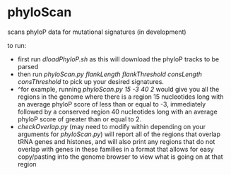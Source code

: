 # phyloScan
scans phyloP data for mutational signatures (in development)

to run:
- first run *dloadPhyloP.sh* as this will download the phyloP tracks to be parsed
- then run *phyloScan.py flankLength flankThreshold consLength consThreshold* to pick up your desired signatures.
- ^for example, running *phyloScan.py 15 -3 40 2* would give you all the regions in the genome where there is a region 15 nucleotides long with an average phyloP score of less than or equal to -3, immediately followed by a conserved region 40 nucleotides long with an average phyloP score of greater than or equal to 2.
- *checkOverlap.py* (may need to modify within depending on your arguments for *phyloScan.py*) will report all of the regions that overlap tRNA genes and histones, and will also print any regions that do not overlap with genes in these families in a format that allows for easy copy/pasting into the genome browser to view what is going on at that region
